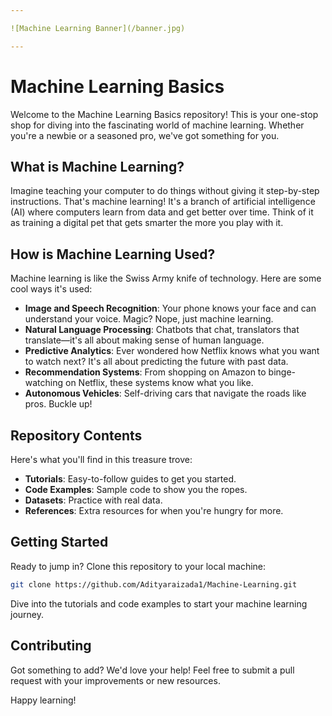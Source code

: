 ```yaml
---

![Machine Learning Banner](/banner.jpg)

---
```


# Machine Learning Basics

Welcome to the Machine Learning Basics repository! This is your one-stop shop for diving into the fascinating world of machine learning. Whether you're a newbie or a seasoned pro, we've got something for you.

## What is Machine Learning?

Imagine teaching your computer to do things without giving it step-by-step instructions. That's machine learning! It's a branch of artificial intelligence (AI) where computers learn from data and get better over time. Think of it as training a digital pet that gets smarter the more you play with it.

## How is Machine Learning Used?

Machine learning is like the Swiss Army knife of technology. Here are some cool ways it's used:

- **Image and Speech Recognition**: Your phone knows your face and can understand your voice. Magic? Nope, just machine learning.
- **Natural Language Processing**: Chatbots that chat, translators that translate—it's all about making sense of human language.
- **Predictive Analytics**: Ever wondered how Netflix knows what you want to watch next? It's all about predicting the future with past data.
- **Recommendation Systems**: From shopping on Amazon to binge-watching on Netflix, these systems know what you like.
- **Autonomous Vehicles**: Self-driving cars that navigate the roads like pros. Buckle up!

## Repository Contents

Here's what you'll find in this treasure trove:

- **Tutorials**: Easy-to-follow guides to get you started.
- **Code Examples**: Sample code to show you the ropes.
- **Datasets**: Practice with real data.
- **References**: Extra resources for when you're hungry for more.

## Getting Started

Ready to jump in? Clone this repository to your local machine:

```bash
git clone https://github.com/Adityaraizada1/Machine-Learning.git
```

Dive into the tutorials and code examples to start your machine learning journey.

## Contributing

Got something to add? We'd love your help! Feel free to submit a pull request with your improvements or new resources.

Happy learning!

